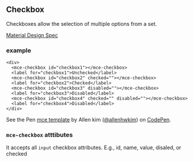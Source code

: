 <a name="Checkbox"></a>

## Checkbox
Checkboxes allow the selection of multiple options from a set.

[Material Design Spec](https://material.io/guidelines/components/selection-controls.html#)

### example
```
<div>
  <mce-checkbox id="checkbox1"></mce-checkbox>
  <label for="checkbox1">Unchecked</label>
  <mce-checkbox id="checkbox2" checked=""></mce-checkbox>
  <label for="checkbox2">Checked</label>
  <mce-checkbox id="checkbox3" disabled=""></mce-checkbox>
  <label for="checkbox3">Disabled</label>
  <mce-checkbox id="checkbox4" checked="" disabled=""></mce-checkbox>
  <label for="checkbox4">Disabled</label>
</div> 
```

<p data-height="400" data-theme-id="32189" data-slug-hash="BJmaeb" data-default-tab="result" data-user="allenhwkim" data-embed-version="2" data-pen-title="mce template" class="codepen">See the Pen <a href="https://codepen.io/allenhwkim/pen/PEJKKo/">mce template</a> by Allen kim (<a href="https://codepen.io/allenhwkim">@allenhwkim</a>) on <a href="https://codepen.io">CodePen</a>.</p>
<script async src="https://production-assets.codepen.io/assets/embed/ei.js"></script>

### `mce-checkbox` atttibutes
 It accepts all `input` checkbox attributes. E.g., id, name, value, disaled, or checked

